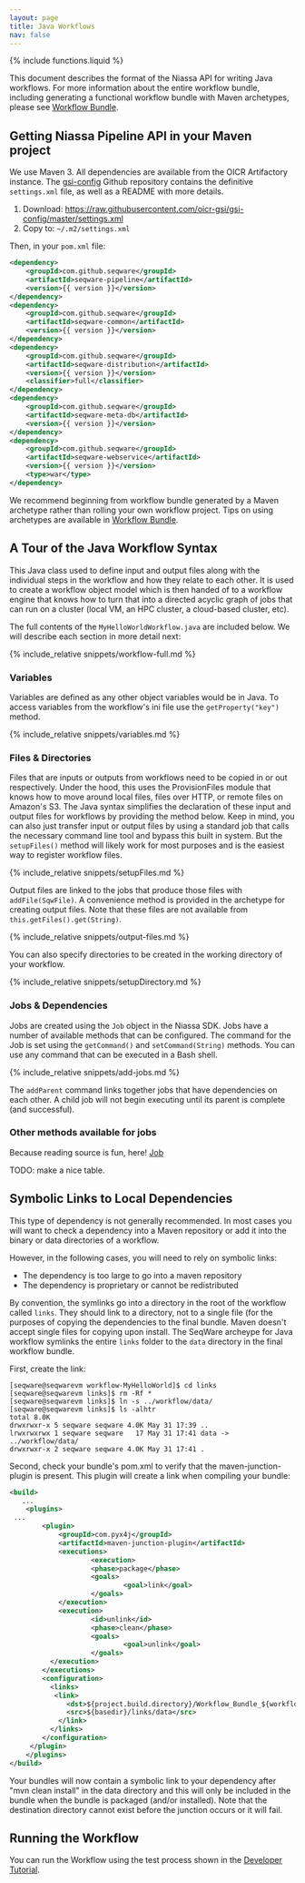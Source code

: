 ```yaml
---
layout: page
title: Java Workflows
nav: false
---
```

{% include functions.liquid %}

This document describes the format of the Niassa API for writing Java workflows. 
For more information about the entire workflow bundle, including generating a 
functional workflow bundle with Maven archetypes, please see 
[Workflow Bundle]({{version_url}}/workflows/workflow-bundles).

## Getting Niassa Pipeline API in your Maven project

We use Maven 3. All dependencies are available from the OICR Artifactory instance. The [gsi-config](https://github.com/oicr-gsi/gsi-config) Github repository contains the definitive `settings.xml` file, as well as a README with more details.

1. Download: https://raw.githubusercontent.com/oicr-gsi/gsi-config/master/settings.xml
2. Copy to: `~/.m2/settings.xml`

Then, in your `pom.xml` file:

```xml
<dependency>
    <groupId>com.github.seqware</groupId>
    <artifactId>seqware-pipeline</artifactId>
    <version>{{ version }}</version>
</dependency>
<dependency>
    <groupId>com.github.seqware</groupId>
    <artifactId>seqware-common</artifactId>
    <version>{{ version }}</version>
</dependency>
<dependency>
    <groupId>com.github.seqware</groupId>
    <artifactId>seqware-distribution</artifactId>
    <version>{{ version }}</version>
    <classifier>full</classifier>
</dependency>
<dependency>
    <groupId>com.github.seqware</groupId>
    <artifactId>seqware-meta-db</artifactId>
    <version>{{ version }}</version>
</dependency>
<dependency>
    <groupId>com.github.seqware</groupId>
    <artifactId>seqware-webservice</artifactId>
    <version>{{ version }}</version>
    <type>war</type>
</dependency>
```

We recommend beginning from workflow bundle generated by a Maven archetype 
rather than rolling your own workflow project. Tips on using 
archetypes are available in 
[Workflow Bundle]({{version_url}}/workflows/workflow-bundles).

## A Tour of the Java Workflow Syntax

This Java class used to define
input and output files along with the individual steps in the workflow and how
they relate to each other.  It is used to create a workflow object model which
is then handed of to a workflow engine that knows how to turn that into a
directed acyclic graph of jobs that can run on a cluster (local VM, an HPC
cluster, a cloud-based cluster, etc).

The full contents of the `MyHelloWorldWorkflow.java` are included below. We will 
describe each section in more detail next:

{% include_relative snippets/workflow-full.md %}

### Variables

Variables are defined as any other object variables would be in Java. To
access variables from the workflow's ini file use the
`getProperty("key")` method.

{% include_relative snippets/variables.md %}

### Files & Directories

Files that are inputs or outputs from workflows need to be copied in or out
respectively.  Under the hood, this uses the ProvisionFiles module that knows
how to move around local files, files over HTTP, or remote files on Amazon's
S3. The Java syntax simplifies the declaration of these input and output files
for workflows by providing the method below. Keep in mind, you can also just
transfer input or output files by using a standard job that calls the necessary
command line tool and bypass this built in system. But the
`setupFiles()` method will likely work for most purposes and is the
easiest way to register workflow files.

{% include_relative snippets/setupFiles.md %}

Output files are linked to the jobs that produce those files with 
`addFile(SqwFile)`. A convenience method is provided in the archetype for 
creating output files. Note that these files are not available from 
`this.getFiles().get(String)`.

{% include_relative snippets/output-files.md %}

You can also specify directories to be created in the working directory of your 
workflow.

{% include_relative snippets/setupDirectory.md %}

### Jobs & Dependencies

Jobs are created using the `Job` object in the Niassa SDK. Jobs have a number of
available methods that can be configured. The command for the Job is set using the 
`getCommand()` and `setCommand(String)` methods. You can use any command that can be 
executed in a Bash shell. 

{% include_relative snippets/add-jobs.md %}

The `addParent` command links together jobs that have dependencies on each 
other. A child job will not begin executing until its parent is complete (and 
successful).

### Other methods available for jobs

Because reading source is fun, here! [Job](https://github.com/oicr-gsi/niassa/blob/develop/seqware-pipeline/src/main/java/net/sourceforge/seqware/pipeline/workflowV2/model/Job.java)

TODO: make a nice table.


## Symbolic Links to Local Dependencies

This type of dependency is not generally recommended. In most cases you will want to 
check a dependency into a Maven repository or add it into the binary or data 
directories of a workflow. 

However, in the following cases, you will need to rely on symbolic links:

*   The dependency is too large to go into a maven repository 
*   The dependency is proprietary or cannot be redistributed 

By convention, the symlinks go into a directory in the root of the workflow called 
`links`. They should link to a directory, not to a single file (for the purposes of 
copying the dependencies to the final bundle. Maven doesn't accept single files for 
copying upon install. The SeqWare archeype for Java workflow symlinks the entire `links` folder to the `data` directory in the final workflow bundle.


First, create the link:

```
[seqware@seqwarevm workflow-MyHelloWorld]$ cd links
[seqware@seqwarevm links]$ rm -Rf *
[seqware@seqwarevm links]$ ln -s ../workflow/data/
[seqware@seqwarevm links]$ ls -alhtr
total 8.0K
drwxrwxr-x 5 seqware seqware 4.0K May 31 17:39 ..
lrwxrwxrwx 1 seqware seqware   17 May 31 17:41 data -> ../workflow/data/
drwxrwxr-x 2 seqware seqware 4.0K May 31 17:41 .
```

Second, check your bundle's pom.xml to verify that the maven-junction-plugin is 
present. This plugin will create a link when compiling your bundle:

```xml	
<build>
   ...
    <plugins>
 ...
        <plugin>
            <groupId>com.pyx4j</groupId>
            <artifactId>maven-junction-plugin</artifactId>
            <executions>
                    <execution>
                    <phase>package</phase>
                    <goals>
                            <goal>link</goal>
                    </goals>
            </execution>
            <execution>
                    <id>unlink</id>
                    <phase>clean</phase>
                    <goals>
                            <goal>unlink</goal>
                    </goals>
          </execution>
        </executions>
        <configuration>
          <links>
           <link>
              <dst>${project.build.directory}/Workflow_Bundle_${workflow-name}_${project.version}_SeqWare_{{ version }}/Workflow_Bundle_${workflow-directory-name}/${project.version}/data/data</dst>
              <src>${basedir}/links/data</src>
            </link>
          </links>
        </configuration>
     </plugin>
    </plugins>
</build>
```

Your bundles will now contain a symbolic link to your dependency after "mvn clean 
install" in the data directory and this will only be included in the bundle when the 
bundle is packaged (and/or installed). Note that the destination directory cannot 
exist before the junction occurs or it will fail.

## Running the Workflow

You can run the Workflow using the test process shown in the [Developer Tutorial]({{version_url}}/getting-started-developer-tutorial).

